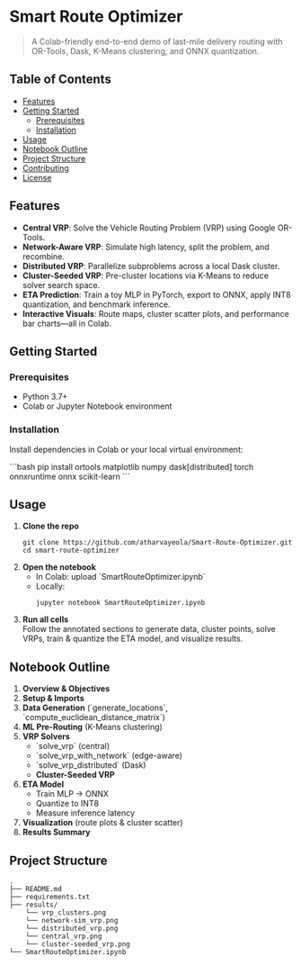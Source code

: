 # Smart Route Optimizer

> A Colab-friendly end-to-end demo of last-mile delivery routing with OR-Tools, Dask, K-Means clustering, and ONNX quantization.

## Table of Contents

- [Features](#features)  
- [Getting Started](#getting-started)  
  - [Prerequisites](#prerequisites)  
  - [Installation](#installation)  
- [Usage](#usage)  
- [Notebook Outline](#notebook-outline)  
- [Project Structure](#project-structure)  
- [Contributing](#contributing)  
- [License](#license)  

## Features

- **Central VRP**: Solve the Vehicle Routing Problem (VRP) using Google OR-Tools.  
- **Network-Aware VRP**: Simulate high latency, split the problem, and recombine.  
- **Distributed VRP**: Parallelize subproblems across a local Dask cluster.  
- **Cluster-Seeded VRP**: Pre-cluster locations via K-Means to reduce solver search space.  
- **ETA Prediction**: Train a toy MLP in PyTorch, export to ONNX, apply INT8 quantization, and benchmark inference.  
- **Interactive Visuals**: Route maps, cluster scatter plots, and performance bar charts—all in Colab.

## Getting Started

### Prerequisites

- Python 3.7+  
- Colab or Jupyter Notebook environment  

### Installation

Install dependencies in Colab or your local virtual environment:

\`\`\`bash
pip install ortools matplotlib numpy dask[distributed] torch onnxruntime onnx scikit-learn
\`\`\`

## Usage

1. **Clone the repo**  
   ```
   git clone https://github.com/atharvayeola/Smart-Route-Optimizer.git
   cd smart-route-optimizer
   ```
2. **Open the notebook**  
   - In Colab: upload \`SmartRouteOptimizer.ipynb\`  
   - Locally:  
     ```
     jupyter notebook SmartRouteOptimizer.ipynb
     ```
3. **Run all cells**  
   Follow the annotated sections to generate data, cluster points, solve VRPs, train & quantize the ETA model, and visualize results.

## Notebook Outline

1. **Overview & Objectives**  
2. **Setup & Imports**  
3. **Data Generation** (\`generate_locations\`, \`compute_euclidean_distance_matrix\`)  
4. **ML Pre-Routing** (K-Means clustering)  
5. **VRP Solvers**  
   - \`solve_vrp\` (central)  
   - \`solve_vrp_with_network\` (edge-aware)  
   - \`solve_vrp_distributed\` (Dask)  
   - **Cluster-Seeded VRP**  
6. **ETA Model**  
   - Train MLP → ONNX  
   - Quantize to INT8  
   - Measure inference latency  
7. **Visualization** (route plots & cluster scatter)  
8. **Results Summary**  

## Project Structure

```
.
├── README.md
├── requirements.txt
├── results/
    └── vrp_clusters.png
    └── network-sim_vrp.png
    └── distributed_vrp.png
    └── central_vrp.png
    └── cluster-seeded_vrp.png
└── SmartRouteOptimizer.ipynb
```


